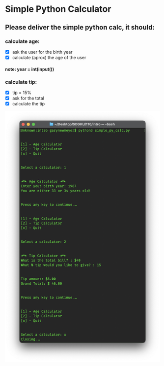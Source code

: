 # Simple Python Calculator

## Please deliver the simple python calc, it should:

### calculate age:

- [x] ask the user for the birth year
- [x] calculate (aprox) the age of the user

#### note: year = int(input())

### calculate tip:

- [x] tip = 15%
- [x] ask for the total
- [x] calculate the tip

![](/img/py.png)
